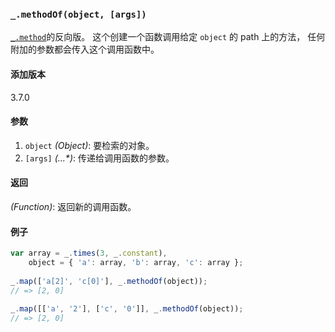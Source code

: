 ### `_.methodOf(object, [args])`[​](#_methodofobject-args "_methodofobject-args的直接链接")

[`_.method`](#method)的反向版。 这个创建一个函数调用给定 `object` 的 path 上的方法， 任何附加的参数都会传入这个调用函数中。

#### 添加版本

3.7.0

#### 参数

1.  `object` _(Object)_: 要检索的对象。
2.  `[args]` _(...\*)_: 传递给调用函数的参数。

#### 返回

_(Function)_: 返回新的调用函数。

#### 例子

```js
var array = _.times(3, _.constant),
    object = { 'a': array, 'b': array, 'c': array };
 
_.map(['a[2]', 'c[0]'], _.methodOf(object));
// => [2, 0]
 
_.map([['a', '2'], ['c', '0']], _.methodOf(object));
// => [2, 0]

```